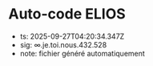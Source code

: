 # Auto-code ELIOS
- ts: 2025-09-27T04:20:34.347Z
- sig: ∞.je.toi.nous.432.528
- note: fichier généré automatiquement